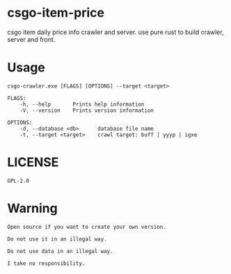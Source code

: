 # csgo-item-price
csgo item daily price info crawler and server.
use pure rust to build crawler, server and front.

# Usage
    csgo-crawler.exe [FLAGS] [OPTIONS] --target <target>

    FLAGS:
        -h, --help       Prints help information
        -V, --version    Prints version information

    OPTIONS:
        -d, --database <db>      database file name
        -t, --target <target>    crawl target: buff | yyyp | igxe

# LICENSE
    GPL-2.0

# Warning
    Open source if you want to create your own version.

    Do not use it in an illegal way.

    Do not use data in an illegal way.

    I take no responsibility.